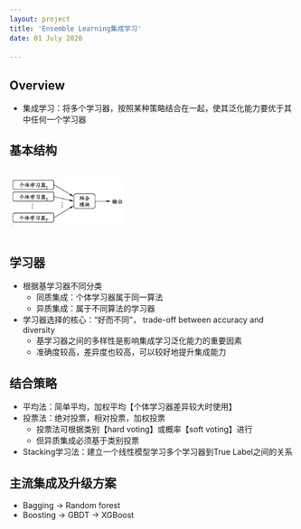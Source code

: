 ```yaml
---
layout: project
title: 'Ensemble Learning集成学习'
date: 01 July 2020

---
```


## Overview
- 集成学习：将多个学习器，按照某种策略结合在一起，使其泛化能力要优于其中任何一个学习器

## 基本结构
<br>
<img src="/assets/img/knowledge/Ensemble/ensemble1.jpg" width="40%" />
<br><br>
		
## 学习器
- 根据基学习器不同分类
  - 同质集成：个体学习器属于同一算法
  - 异质集成：属于不同算法的学习器
- 学习器选择的核心：“好而不同”， trade-off  between accuracy and diversity
  - 基学习器之间的多样性是影响集成学习泛化能力的重要因素
  - 准确度较高，差异度也较高，可以较好地提升集成能力

## 结合策略
- 平均法：简单平均，加权平均【个体学习器差异较大时使用】
- 投票法：绝对投票，相对投票，加权投票
  - 投票法可根据类别【hard voting】或概率【soft voting】进行
  - 但异质集成必须基于类别投票
- Stacking学习法：建立一个线性模型学习多个学习器到True Label之间的关系

## 主流集成及升级方案
- Bagging -> Random forest
- Boosting -> GBDT -> XGBoost
